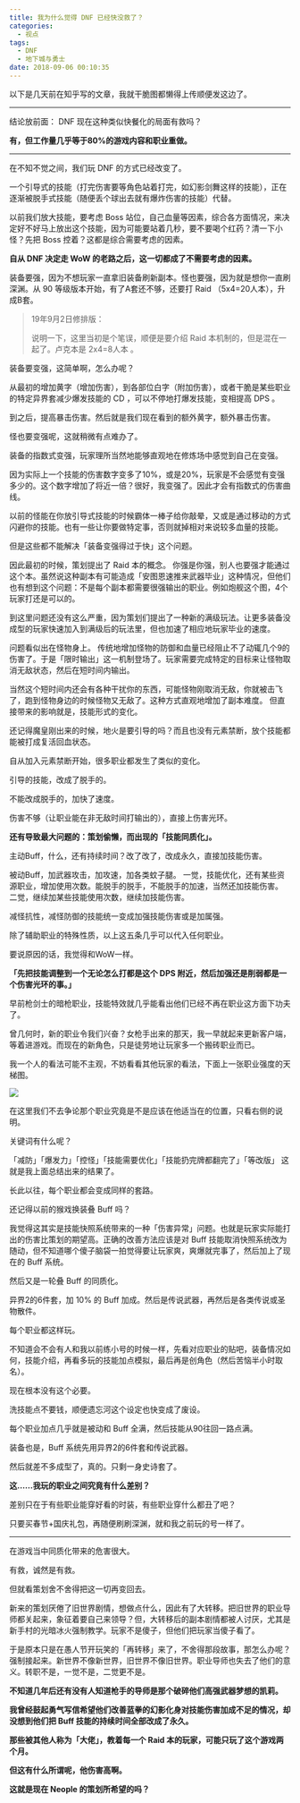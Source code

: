 ```yaml
---
title: 我为什么觉得 DNF 已经快没救了？
categories:
  - 视点
tags:
  - DNF
  - 地下城与勇士
date: 2018-09-06 00:10:35
---
```


以下是几天前在知乎写的文章，我就干脆图都懒得上传顺便发这边了。

* * *

结论放前面： DNF 现在这种类似快餐化的局面有救吗？

**有，但工作量几乎等于80%的游戏内容和职业重做。**

* * *

在不知不觉之间，我们玩 DNF 的方式已经改变了。

一个引导式的技能（打完伤害要等角色站着打完，如幻影剑舞这样的技能），正在逐渐被脱手式技能（随便丢个球出去就有爆炸伤害的技能）代替。

以前我们放大技能，要考虑 Boss 站位，自己血量等因素，综合各方面情况，来决定好不好马上放出这个技能，因为可能要站着几秒，要不要喝个红药？清一下小怪？先把 Boss 控着？这都是综合需要考虑的因素。

**自从 DNF 决定走 WoW 的老路之后，这一切都成了不需要考虑的因素。**

装备要强，因为不想玩家一直拿旧装备刷新副本。怪也要强，因为就是想你一直刷深渊。从 90 等级版本开始，有了A套还不够，还要打 Raid （5x4=20人本），升成B套。

> 19年9月2日修排版：
>
> 说明一下，这里当初是个笔误，顺便是要介绍 Raid 本机制的，但是混在一起了。卢克本是 2x4=8人本 。

装备要变强，这简单啊，怎么办呢？

从最初的增加黄字（增加伤害），到各部位白字（附加伤害），或者干脆是某些职业的特定异界套减少爆发技能的 CD ，可以不停地打爆发技能，变相提高 DPS 。

到之后，提高暴击伤害。然后就是我们现在看到的额外黄字，额外暴击伤害。

怪也要变强呢，这就稍微有点难办了。

装备的指数式变强，玩家理所当然地能够直观地在修炼场中感觉到自己在变强。

因为实际上一个技能的伤害数字变多了10%，或是20%，玩家是不会感觉有变强多少的。这个数字增加了将近一倍？很好，我变强了。因此才会有指数式的伤害曲线。

以前的怪能在你放引导式技能的时候霸体一棒子给你敲晕，又或是通过移动的方式闪避你的技能。也有一些让你要做特定事，否则就掉相对来说较多血量的技能。

但是这些都不能解决「装备变强得过于快」这个问题。

因此最初的时候，策划提出了 Raid 本的概念。 你强是你强，别人也要强才能通过这个本。虽然说这种副本有可能造成「安图恩速推来武器毕业」这种情况，但他们也有想到这个问题：不是每个副本都需要很强输出的职业。例如炮舰这个图，4个玩家打还是可以的。

到这里问题还没有这么严重，因为策划们提出了一种新的满级玩法。让更多装备没成型的玩家快速加入到满级后的玩法里，但也加速了相应地玩家毕业的速度。

问题看似出在怪物身上。 传统地增加怪物的防御和血量已经阻止不了动辄几个9的伤害了。于是「限时输出」这一机制登场了。玩家需要完成特定的目标来让怪物取消无敌状态，然后在短时间内输出。

当然这个短时间内还会有各种干扰你的东西，可能怪物刚取消无敌，你就被击飞了，跑到怪物身边的时候怪物又无敌了。这种方式直观地增加了副本难度。 但直接带来的影响就是，技能形式的变化。

还记得魔皇刚出来的时候，地火是要引导的吗？而且也没有元素禁断，放个技能都能被打成复活回血状态。

自从加入元素禁断开始，很多职业都发生了类似的变化。

引导的技能，改成了脱手的。

不能改成脱手的，加快了速度。

伤害不够（让职业能在非无敌时间打输出的），直接上伤害光环。

**还有导致最大问题的：策划偷懒，而出现的「技能同质化」。**

主动Buff，什么，还有持续时间？改了改了，改成永久，直接加技能伤害。

被动Buff，加武器攻击，加攻速，加各类蚊子腿。 一觉，技能优化，还有某些资源职业，增加使用次数。能脱手的脱手，不能脱手的加速，当然还加技能伤害。 二觉，继续加某些技能使用次数，继续加技能伤害。

减怪抗性，减怪防御的技能统一变成加强技能伤害或是加属强。

除了辅助职业的特殊性质，以上这五条几乎可以代入任何职业。

要说原因的话，我觉得和WoW一样。

**「先把技能调整到一个无论怎么打都是这个 DPS 附近，然后加强还是削弱都是一个伤害光环的事。」**

早前枪剑士的暗枪职业，技能特效就几乎能看出他们已经不再在职业这方面下功夫了。

曾几何时，新的职业令我们兴奋？女枪手出来的那天，我一早就起来更新客户端，等着进游戏。而现在的新角色，只是徒劳地让玩家多一个搬砖职业而已。

我一个人的看法可能不主观，不妨看看其他玩家的看法，下面上一张职业强度的天梯图。

![](https://pic2.zhimg.com/80/v2-11bf087e77f4e3e5c927bc359655d65e_hd.jpg)

在这里我们不去争论那个职业究竟是不是应该在他适当在的位置，只看右侧的说明。

关键词有什么呢？

「减防」「爆发力」「控怪」「技能需要优化」「技能扔完牌都翻完了」「等改版」 这就是我上面总结出来的结果了。

长此以往，每个职业都会变成同样的套路。

还记得以前的猴戏换装叠 Buff 吗？

我觉得这其实是技能快照系统带来的一种「伤害异常」问题。也就是玩家实际能打出的伤害比策划的期望高。正确的改善方法应该是对 Buff 技能取消快照系统改为随动，但不知道哪个傻子脑袋一拍觉得要让玩家爽，爽爆就完事了，然后加上了现在的 Buff 系统。

然后又是一轮叠 Buff 的同质化。

异界2的6件套，加 10% 的 Buff 加成。然后是传说武器，再然后是各类传说或圣物散件。

每个职业都这样玩。

不知道会不会有人和我以前练小号的时候一样，先看对应职业的贴吧，装备情况如何，技能介绍，再看多玩的技能加点模拟，最后再是创角色（然后苦恼半小时取名）。

现在根本没有这个必要。

洗技能点不要钱，顺便遗忘河这个设定也快变成了废设。

每个职业加点几乎就是被动和 Buff 全满，然后技能从90往回一路点满。

装备也是，Buff 系统先用异界2的6件套和传说武器。

然后就差不多成型了，真的。只剩一身史诗套了。

**这……我玩的职业之间究竟有什么差别？**

差别只在于有些职业能穿好看的时装，有些职业穿什么都丑了吧？

只要买春节+国庆礼包，再随便刷刷深渊，就和我之前玩的号一样了。

* * *

在游戏当中同质化带来的危害很大。

有救，诚然是有救。

但就看策划舍不舍得把这一切再变回去。

新来的策划厌倦了旧世界剧情，想做点什么，因此有了大转移。把旧世界的职业导师都关起来，象征着要自己来领导？但，大转移后的副本剧情都被人讨厌，尤其是新手村的光暗冰火强制教学。玩家不是傻子，但他们把玩家当傻子看了。

于是原本只是在愚人节开玩笑的「再转移」来了，不舍得那段故事，那怎么办呢？强制接起来。新世界不像新世界，旧世界不像旧世界。职业导师也失去了他们的意义。转职不是，一觉不是，二觉更不是。

**不知道几年后还有没有人知道枪手的导师是那个破碎他们高强武器梦想的凯莉。**

**我曾经鼓起勇气写信希望他们改善蓝拳的幻影化身对技能伤害加成不足的情况，却没想到他们把 Buff 技能的持续时间全部改成了永久。**

**那些被其他人称为「大佬」，教着每一个 Raid 本的玩家，可能只玩了这个游戏两个月。**

**但这有什么所谓呢，他伤害高啊。**

**这就是现在 Neople 的策划所希望的吗？**


